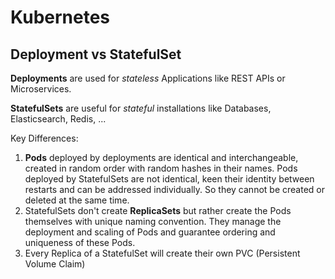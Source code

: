 # Kubernetes

## Deployment vs StatefulSet

**Deployments** are used for *stateless* Applications like REST APIs or Microservices.

**StatefulSets** are useful for *stateful* installations like Databases, Elasticsearch, Redis, ...

Key Differences:

1. **Pods** deployed by deployments are identical and interchangeable, created
   in random order with random hashes in their names.  Pods deployed by
   StatefulSets are not identical, keen their identity between restarts and can
   be addressed individually.  So they cannot be created or deleted at the same
   time.
2. StatefulSets don't create **ReplicaSets** but rather create the Pods
   themselves with unique naming convention. They manage the deployment and
   scaling of Pods and guarantee ordering and uniqueness of these Pods.
3. Every Replica of a StatefulSet will create their own PVC (Persistent Volume
   Claim)
